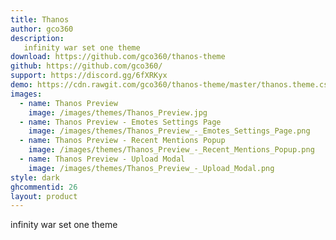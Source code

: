 ```yaml
---
title: Thanos
author: gco360
description:
   infinity war set one theme
download: https://github.com/gco360/thanos-theme
github: https://github.com/gco360/
support: https://discord.gg/6fXRKyx
demo: https://cdn.rawgit.com/gco360/thanos-theme/master/thanos.theme.css
images:
  - name: Thanos Preview
    image: /images/themes/Thanos_Preview.jpg
  - name: Thanos Preview - Emotes Settings Page
    image: /images/themes/Thanos_Preview_-_Emotes_Settings_Page.png
  - name: Thanos Preview - Recent Mentions Popup
    image: /images/themes/Thanos_Preview_-_Recent_Mentions_Popup.png
  - name: Thanos Preview - Upload Modal
    image: /images/themes/Thanos_Preview_-_Upload_Modal.png
style: dark
ghcommentid: 26
layout: product
---
```

infinity war set one theme